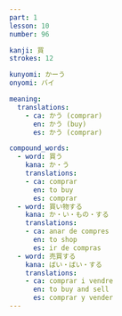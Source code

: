 ```yaml
---
part: 1
lesson: 10
number: 96

kanji: 買
strokes: 12

kunyomi: かーう
onyomi: バイ

meaning:
  translations:
    - ca: かう (comprar)
      en: かう (buy)
      es: かう (comprar)

compound_words:
  - word: 買う
    kana: か・う
    translations:
    - ca: comprar
      en: to buy
      es: comprar
  - word: 買い物する
    kana: か・い・もの・する
    translations:
    - ca: anar de compres
      en: to shop
      es: ir de compras
  - word: 売買する
    kana: ばい・ばい・する
    translations:
    - ca: comprar i vendre
      en: to buy and sell
      es: comprar y vender
---
```


